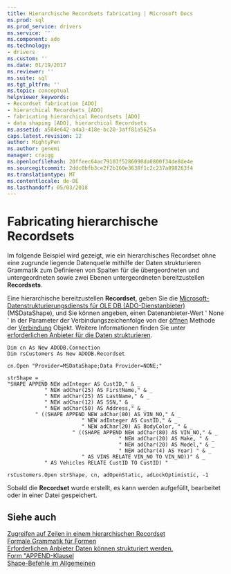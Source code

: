 ```yaml
---
title: Hierarchische Recordsets fabricating | Microsoft Docs
ms.prod: sql
ms.prod_service: drivers
ms.service: ''
ms.component: ado
ms.technology:
- drivers
ms.custom: ''
ms.date: 01/19/2017
ms.reviewer: ''
ms.suite: sql
ms.tgt_pltfrm: ''
ms.topic: conceptual
helpviewer_keywords:
- Recordset fabrication [ADO]
- hierarchical Recordsets [ADO]
- fabricating hierarchical Recordsets [ADO]
- data shaping [ADO], hierarchical Recordsets
ms.assetid: a584e642-a4a3-418e-bc20-3aff81a5625a
caps.latest.revision: 12
author: MightyPen
ms.author: genemi
manager: craigg
ms.openlocfilehash: 20ffeec64ac79103f5286090da0800f34de8de4e
ms.sourcegitcommit: 2ddc0bfb3ce2f2b160e3638f1c2c237a898263f4
ms.translationtype: MT
ms.contentlocale: de-DE
ms.lasthandoff: 05/03/2018
---
```

# <a name="fabricating-hierarchical-recordsets"></a>Fabricating hierarchische Recordsets
Im folgende Beispiel wird gezeigt, wie ein hierarchisches Recordset ohne eine zugrunde liegende Datenquelle mithilfe der Daten strukturieren Grammatik zum Definieren von Spalten für die übergeordneten und untergeordneten sowie zwei Ebenen untergeordneten bereitzustellen **Recordsets**.  
  
 Eine hierarchische bereitzustellen **Recordset**, geben Sie die [Microsoft-Datenstrukturierungsdiensts für OLE DB (ADO-Dienstanbieter)](../../../ado/guide/appendixes/microsoft-data-shaping-service-for-ole-db-ado-service-provider.md) (MSDataShape), und Sie können angeben, einen Datenanbieter-Wert ' None ' in der Parameter der Verbindungszeichenfolge von der [öffnen](../../../ado/reference/ado-api/open-method-ado-connection.md) Methode der [Verbindung](../../../ado/reference/ado-api/connection-object-ado.md) Objekt. Weitere Informationen finden Sie unter [erforderlichen Anbieter für die Daten strukturieren](../../../ado/guide/data/required-providers-for-data-shaping.md).  
  
```  
Dim cn As New ADODB.Connection  
Dim rsCustomers As New ADODB.Recordset  
  
cn.Open "Provider=MSDataShape;Data Provider=NONE;"  
  
strShape = _  
"SHAPE APPEND NEW adInteger AS CustID," & _  
            " NEW adChar(25) AS FirstName," & _  
            " NEW adChar(25) AS LastName," & _  
            " NEW adChar(12) AS SSN," & _  
            " NEW adChar(50) AS Address," & _  
         " ((SHAPE APPEND NEW adChar(80) AS VIN_NO," & _  
                        " NEW adInteger AS CustID," & _  
                        " NEW adChar(20) AS BodyColor, " & _  
                     " ((SHAPE APPEND NEW adChar(80) AS VIN_NO," & _  
                                    " NEW adChar(20) AS Make, " & _  
                                    " NEW adChar(20) AS Model," & _  
                                    " NEW adChar(4) AS Year) " & _  
                        " AS VINS RELATE VIN_NO TO VIN_NO))" & _  
            " AS Vehicles RELATE CustID TO CustID) "  
  
rsCustomers.Open strShape, cn, adOpenStatic, adLockOptimistic, -1  
```  
  
 Sobald die **Recordset** wurde erstellt, es kann werden aufgefüllt, bearbeitet oder in einer Datei gespeichert.  
  
## <a name="see-also"></a>Siehe auch  
 [Zugreifen auf Zeilen in einem hierarchischen Recordset](../../../ado/guide/data/accessing-rows-in-a-hierarchical-recordset.md)   
 [Formale Grammatik für Formen](../../../ado/guide/data/formal-shape-grammar.md)   
 [Erforderlichen Anbieter Daten können strukturiert werden.](../../../ado/guide/data/required-providers-for-data-shaping.md)   
 [Form "APPEND-Klausel](../../../ado/guide/data/shape-append-clause.md)   
 [Shape-Befehle im Allgemeinen](../../../ado/guide/data/shape-commands-in-general.md)
